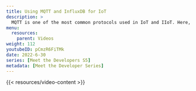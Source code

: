 ```yaml
---
title: Using MQTT and InfluxDB for IoT
description: >
  MQTT is one of the most common protocols used in IoT and IIoT. Here, Brian Gilmore and Mya Longmire talk discuss some MQTT basics, how to use MQTT with InfluxDB, and some of the advantages that combining MQTT and InfluxDB bring to IoT and IIoT tech stacks.
menu:
  resources:
    parent: Videos
weight: 112
youtubeID: pCmzR6FiTMk
date: 2022-6-30
series: [Meet the Developers S5]
metadata: [Meet the Developer Series]
---
```


{{< resources/video-content >}}
